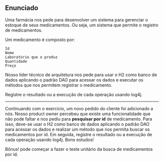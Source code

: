 ## Enunciado
Uma farmácia nos pede para desenvolver um sistema para gerenciar o estoque de seus medicamentos. Ou seja, um sistema que permite o registro de medicamentos.

Um medicamento é composto por:

    Id
    Nome
    Laboratório que o produz
    Quantidade
    Preço

Nosso líder técnico de arquitetura nos pede para usar o H2 como banco de dados aplicando o padrão DAO para acessar os dados e executar os métodos que nos permitem registrar o medicamento.

Registre o resultado ou a execução de cada operação usando log4j.

---
Continuando com o exercício, um novo pedido do cliente foi adicionado a nós. Nosso product owner percebeu que existe uma funcionalidade que não pode faltar e nos pediu para **pesquisar por id** de medicamento. Para isso, deve-se usar o H2 como banco de dados aplicando o padrão DAO para acessar os dados e realizar um método que nos permita buscar os medicamentos por id. Em seguida, registre o resultado ou a execução de cada operação usando log4j. Bons estudos!


Bônus! pode começar a fazer o teste unitário da busca de medicamentos por id.


